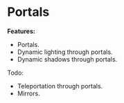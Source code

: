 # Portals
**Features:**
- Portals.
- Dynamic lighting through portals.
- Dynamic shadows through portals.

Todo:
- Teleportation through portals.
- Mirrors.
